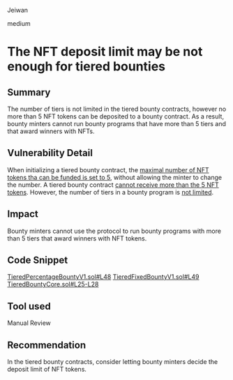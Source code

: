 Jeiwan

medium

# The NFT deposit limit may be not enough for tiered bounties

## Summary
The number of tiers is not limited in the tiered bounty contracts, however no more than 5 NFT tokens can be deposited to a bounty contract. As a result, bounty minters cannot run bounty programs that have more than 5 tiers and that award winners with NFTs.
## Vulnerability Detail
When initializing a tiered bounty contract, the [maximal number of NFT tokens tha can be funded is set to 5](https://github.com/sherlock-audit/2023-02-openq/blob/main/contracts/Bounty/Implementations/TieredPercentageBountyV1.sol#L48), without allowing the minter to change the number. A tiered bounty contract [cannot receive more than the 5 NFT tokens](https://github.com/sherlock-audit/2023-02-openq/blob/main/contracts/Bounty/Implementations/TieredBountyCore.sol#L25-L28). However, the number of tiers in a bounty program is [not limited](https://github.com/sherlock-audit/2023-02-openq/blob/main/contracts/Bounty/Implementations/TieredBountyCore.sol#L59-L64).
## Impact
Bounty minters cannot use the protocol to run bounty programs with more than 5 tiers that award winners with NFT tokens.
## Code Snippet
[TieredPercentageBountyV1.sol#L48](https://github.com/sherlock-audit/2023-02-openq/blob/main/contracts/Bounty/Implementations/TieredPercentageBountyV1.sol#L48)
[TieredFixedBountyV1.sol#L49](https://github.com/sherlock-audit/2023-02-openq/blob/main/contracts/Bounty/Implementations/TieredFixedBountyV1.sol#L49)
[TieredBountyCore.sol#L25-L28](https://github.com/sherlock-audit/2023-02-openq/blob/main/contracts/Bounty/Implementations/TieredBountyCore.sol#L25-L28)
## Tool used
Manual Review
## Recommendation
In the tiered bounty contracts, consider letting bounty minters decide the deposit limit of NFT tokens.